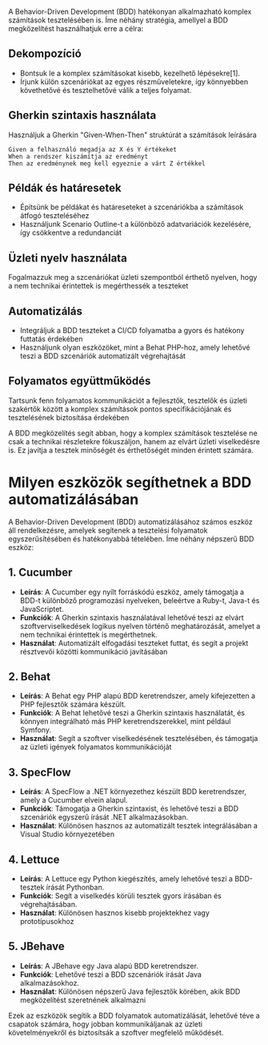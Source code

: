 A Behavior-Driven Development (BDD) hatékonyan alkalmazható komplex számítások tesztelésében is. Íme néhány stratégia, amellyel a BDD megközelítést használhatjuk erre a célra:

## Dekompozíció

- Bontsuk le a komplex számításokat kisebb, kezelhető lépésekre[1].
- Írjunk külön szcenáriókat az egyes részműveletekre, így könnyebben követhetővé és tesztelhetővé válik a teljes folyamat.

## Gherkin szintaxis használata

Használjuk a Gherkin "Given-When-Then" struktúrát a számítások leírására

```gherkin
Given a felhasználó megadja az X és Y értékeket
When a rendszer kiszámítja az eredményt
Then az eredménynek meg kell egyeznie a várt Z értékkel
```

## Példák és határesetek

- Építsünk be példákat és határeseteket a szcenáriókba a számítások átfogó teszteléséhez
- Használjunk Scenario Outline-t a különböző adatvariációk kezelésére, így csökkentve a redundanciát

## Üzleti nyelv használata

Fogalmazzuk meg a szcenáriókat üzleti szempontból érthető nyelven, hogy a nem technikai érintettek is megérthessék a teszteket

## Automatizálás

- Integráljuk a BDD teszteket a CI/CD folyamatba a gyors és hatékony futtatás érdekében
- Használjunk olyan eszközöket, mint a Behat PHP-hoz, amely lehetővé teszi a BDD szcenáriók automatizált végrehajtását

## Folyamatos együttműködés

Tartsunk fenn folyamatos kommunikációt a fejlesztők, tesztelők és üzleti szakértők között a komplex számítások pontos specifikációjának és tesztelésének biztosítása érdekében

A BDD megközelítés segít abban, hogy a komplex számítások tesztelése ne csak a technikai részletekre fókuszáljon, hanem az elvárt üzleti viselkedésre is. Ez javítja a tesztek minőségét és érthetőségét minden érintett számára.

# Milyen eszközök segíthetnek a BDD automatizálásában

A Behavior-Driven Development (BDD) automatizálásához számos eszköz áll rendelkezésre, amelyek segítenek a tesztelési folyamatok egyszerűsítésében és hatékonyabbá tételében. Íme néhány népszerű BDD eszköz:

## 1. Cucumber

- **Leírás**: A Cucumber egy nyílt forráskódú eszköz, amely támogatja a BDD-t különböző programozási nyelveken, beleértve a Ruby-t, Java-t és JavaScriptet.
- **Funkciók**: A Gherkin szintaxis használatával lehetővé teszi az elvárt szoftverviselkedések logikus nyelven történő meghatározását, amelyet a nem technikai érintettek is megérthetnek.
- **Használat**: Automatizált elfogadási teszteket futtat, és segít a projekt résztvevői közötti kommunikáció javításában

## 2. Behat

- **Leírás**: A Behat egy PHP alapú BDD keretrendszer, amely kifejezetten a PHP fejlesztők számára készült.
- **Funkciók**: A Behat lehetővé teszi a Gherkin szintaxis használatát, és könnyen integrálható más PHP keretrendszerekkel, mint például Symfony.
- **Használat**: Segít a szoftver viselkedésének tesztelésében, és támogatja az üzleti igények folyamatos kommunikációját

## 3. SpecFlow

- **Leírás**: A SpecFlow a .NET környezethez készült BDD keretrendszer, amely a Cucumber elvein alapul.
- **Funkciók**: Támogatja a Gherkin szintaxist, és lehetővé teszi a BDD szcenáriók egyszerű írását .NET alkalmazásokban.
- **Használat**: Különösen hasznos az automatizált tesztek integrálásában a Visual Studio környezetében

## 4. Lettuce

- **Leírás**: A Lettuce egy Python kiegészítés, amely lehetővé teszi a BDD-tesztek írását Pythonban.
- **Funkciók**: Segít a viselkedés körüli tesztek gyors írásában és végrehajtásában.
- **Használat**: Különösen hasznos kisebb projektekhez vagy prototípusokhoz

## 5. JBehave

- **Leírás**: A JBehave egy Java alapú BDD keretrendszer.
- **Funkciók**: Lehetővé teszi a BDD szcenáriók írását Java alkalmazásokhoz.
- **Használat**: Különösen népszerű Java fejlesztők körében, akik BDD megközelítést szeretnének alkalmazni

Ezek az eszközök segítik a BDD folyamatok automatizálását, lehetővé téve a csapatok számára, hogy jobban kommunikáljanak az üzleti követelményekről és biztosítsák a szoftver megfelelő működését.